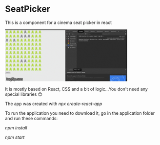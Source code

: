 # SeatPicker
This is a component for a cinema seat picker in react

<img src="40tgqz.gif" width="400" height="170"/>

It is mostly based on React, CSS and a bit of logic...You don't need any special libraries 😊

The app was created with <i>npx create-react-app</i>

To run the application you need to download it, go in the application folder and run these commands:

<i>npm install</i>

<i>npm start</i>
